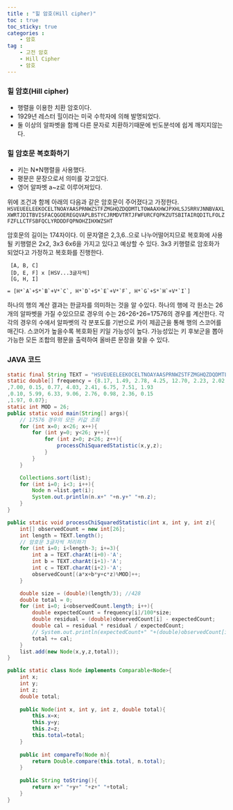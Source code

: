 ```yaml
---
title : "힐 암호(Hill cipher)"
toc : true
toc_sticky: true
categories :
    - 암호
tag :
    - 고전 암호
    - Hill Cipher
    - 암호
---
```

### 힐 암호(Hill cipher)
- 행렬을 이용한 치환 암호이다. 
- 1929년 레스터 힐이라는 미국 수학자에 의해 발명되었다.
- 둘 이상의 알파벳을 함께 다른 문자로 치환하기때문에 빈도분석에 쉽게 깨지지않는다.

### 힐 암호문 복호화하기
- 키는 N*N행렬을 사용했다.
- 평문은 문장으로서 의미를 갖고있다.
- 영어 알파벳 a~z로 이루어져있다.

위에 조건과 함께 아래의 다음과 같은 암호문이 주어졌다고 가정한다.  
`HSVEUEELEEKOCELTNOAYAASPRNWZSTFZMGHQZDQDMTLTOWAAXHWJPXHLSJSRRVJNNBVAXLXWRTJDITBVISFACQGOEREGQVAPLBSTYCJRMDVTRTJFWFURCFQPKZUTSBITAIRQDITLFOLZFZFLLCTFSBFQCLYRDDDFQPNOHZIHXWZSHT`
  
암호문의 길이는 174자이다. 이 문자열은 2,3,6..으로 나누어떨어지므로 복호화에 사용될 키행렬은 2x2, 3x3
6x6을 가지고 있다고 예상할 수 있다.
3x3 키행렬로 암호화가 되었다고 가정하고 복호화를 진행한다.
```  
 [A, B, C]
 [D, E, F] x [HSV...3글자씩]
 [G, H, I]

= [H*`A`+S*`B`+V*`C`, H*`D`+S*`E`+V*`F`, H*`G`+S*`H`+V*`I`]
``` 
하나의 행의 계산 결과는 한글자를 의미하는 것을 알 수있다. 하나의 행에 각 원소는 26개의 알파벳을 가질 수있으므로 경우의 수는
26`*`26`*`26=17576의 경우를 계산한다. 각각의 경우의 수에서 알파벳의 각 분포도를 기반으로 카이 제곱근을 통해 행의 스코어를 매긴다.
스코어가 높을수록 복호화된 키일 가능성이 높다. 가능성있는 키 후보군을 뽑아 가능한 모든 조합의 평문을 출력하여 올바른 문장을 찾을 수 있다.

### JAVA 코드
```java
static final String TEXT = "HSVEUEELEEKOCELTNOAYAASPRNWZSTFZMGHQZDQDMTLTOWAAXHWJPXHLSJSRRVJNNBVAXLXWRTJDITBVISFACQGOEREGQVAPLBSTYCJRMDVTRTJFWFURCFQPKZUTSBITAIRQDITLFOLZFZFLLCTFSBFQCLYRDDDFQPNOHZIHXWZSHT";
static double[] frequency = {8.17, 1.49, 2.78, 4.25, 12.70, 2.23, 2.02, 6.09
,7.00, 0.15, 0.77, 4.03, 2.41, 6.75, 7.51, 1.93
,0.10, 5.99, 6.33, 9.06, 2.76, 0.98, 2.36, 0.15
,1.97, 0.07};
static int MOD = 26;
public static void main(String[] args){
    // 17576 경우의 모든 키값 조회
    for (int x=0; x<26; x++){
        for (int y=0; y<26; y++){
            for (int z=0; z<26; z++){
                processChiSquaredStatistic(x,y,z);
            }
        }
    }

    Collections.sort(list);
    for (int i=0; i<3; i++){
        Node n =list.get(i);
        System.out.println(n.x+" "+n.y+" "+n.z);
    }
}

public static void processChiSquaredStatistic(int x, int y, int z){
    int[] observedCount = new int[26];
    int length = TEXT.length();
    // 암호문 3글자씩 처리하기 
    for (int i=0; i<length-3; i+=3){
        int a = TEXT.charAt(i+0)-'A';
        int b = TEXT.charAt(i+1)-'A';
        int c = TEXT.charAt(i+2)-'A';
        observedCount[(a*x+b*y+c*z)%MOD]++;
    }

    double size = (double)(length/3); //428
    double total = 0;
    for (int i=0; i<observedCount.length; i++){
        double expectedCount = frequency[i]/100*size;
        double residual = (double)observedCount[i] - expectedCount;
        double cal = residual * residual / expectedCount;
        // System.out.println(expectedCount+" "+(double)observedCount[i]+" "+residual+" "+cal);
        total += cal;
    }
    list.add(new Node(x,y,z,total));
}

public static class Node implements Comparable<Node>{
    int x;
    int y;
    int z;
    double total;
    
    public Node(int x, int y, int z, double total){
        this.x=x;
        this.y=y;
        this.z=z;
        this.total=total;
    }
    
    public int compareTo(Node n){
        return Double.compare(this.total, n.total);
    }
    
    public String toString(){
        return x+" "+y+" "+z+" "+total;
    }
}
```







